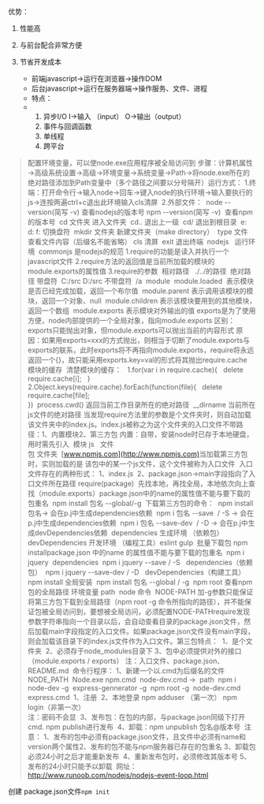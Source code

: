 优势：

1. 性能高

2. 与前台配合非常方便
3. 节省开发成本
      * 前端javascript→运行在浏览器→操作DOM
      * 后台javascript→运行在服务器端→操作服务、文件、进程
      * 特点：
      * 1. 异步I/O     I→输入 （input）      O→输出（output）
        2. 事件与回调函数
        3. 单线程
        4. 跨平台
> 配置环境变量，可以使node.exe应用程序被全局访问到
> ​          步骤：计算机属性→高级系统设置→高级→环境变量→系统变量→Path→将node.exe所在的绝对路径添加到Path变量中（多个路径之间要以分号隔开）
> ​          运行方式：
> ​          1.终端：打开命令行→输入node→回车→键入node的执行环境→输入要执行的js→连按两遍ctrl+c退出此环境
> ​          输入cls清屏
> ​          2.外部文件：
> ​          node --version(简写 -v)    查看nodejs的版本号
> ​          npm --version(简写 -v) 
> ​                  查看npm的版本号
> ​          cd 文件夹                        进入文件夹
> ​          cd..                                        退出上一级
> ​          cd/                                        退出到根目录
> ​          e:
> ​          ​        d:        f:                        切换盘符
> ​          mkdir 文件夹                        新建文件夹（make directory）
> ​          type 文件                                查看文件内容（后缀名不能省略）
> ​          cls                                        清屏
> ​          exit                                        退出终端
> ​          nodejs
> ​          ​                                运行环境
> ​          commonjs                        是nodejs的规范
> ​          1.require的功能是读入并执行一个javascript文件
> ​          2.require方法的返回值是当前所加载的模块的module.exports的属性值
> ​          3.require的参数
> ​          相对路径 
> ​          ​        ./../的路径
> ​          绝对路径                带盘符
> ​          C:/src        D:/src
> ​          ​        不带盘符
> ​          /a
> ​          module
> ​          module.loaded 
> ​          ​        表示模块是否已经完成加载，返回一个布尔值
> ​          module.parent                表示调用该模块的模块，返回一个对象、null
> ​          module.children         表示该模块要用到的其他模块，返回一个数组
> ​          module.exports         表示模块对外输出的值
> ​          exports是为了使用方便，node内部提供的一个全局对象，指向module.exports
> ​          区别：exports只能抛出对象，但module.exports可以抛出当前的内容形式
> ​          原因：如果用exports=xxx的方式抛出，则相当于切断了module.exports与exports的联系，
> ​          此时exports将不再指向module.exports，require将永远返回一个{}，故只能采用exports.key=val的形式将其抛出
> ​          require.cache
> ​          ​                模块的缓存
> ​          清楚模块的缓存：
> ​          ​                1.for(var i in
> ​          require.cache){
> ​          ​                    delete
> ​          require.cache[i];
> ​          ​                }
> ​          ​               
> ​          2.Object.keys(require.cache).forEach(function(file){
> ​          ​                    delete
> ​          require.cache[file];
> ​          ​               
> ​          })
> ​          process.cwd()        返回当前工作目录所在的绝对路径
> ​          __dirname         当前所在js文件的绝对路径
> ​          当发现require方法里的参数是个文件夹时，则自动加载该文件夹中的index.js。index.js被称之为这个文件夹的入口文件
> ​          不带路径：1、内置模块2、第三方包
> ​          内置：自带，安装node时已存于本地硬盘，用时需先引入
> ​          模块          js
> ​          ​        文件        
> ​          包        文件夹
> ​          [www.npmjs.com](http://www.npmjs.com)
> ​          当加载第三方包时，实则加载的是 该包中的某一个js文件，这个文件被称为入口文件
> ​          入口文件存在的两种形式：
> ​          1、index.js
> ​          2、package.json→main字段指向了入口文件所在路径
> ​          require(package)
> ​          先找本地，再找全局，本地依次向上查找（module.exports）
> ​          package.json中的name的属性值不能与要下载的包重名
> ​          npm install 包名 --global/-g
> ​          下载第三方包的命令：
> ​          npm install 包名→ 会在p.j中生成dependencies依赖
> ​          npm i 包名 --save 
> ​          /   -S → 会在p.j中生成dependencies依赖
> ​          npm i 包名 --save-dev 
> ​          /  -D → 会在p.j中生成devDependencies依赖
> ​          dependencies  生成环境  （依赖包）
> ​          devDependencies  开发环境  （编程工具）eslint gulp
> ​          批量下载包 npm install
> ​          package.json 中的name 的属性值不能与要下载的包重名
> ​          npm i jquery
> ​          ​        dependencies
> ​          npm i jquery --save / -S 
> ​          ​           dependencies（依赖包）
> ​          npm i jquery --save-dev / -D
> ​          ​        devDependencies（构建工具）
> ​          npm install
> ​          全局安装
> ​          npm install 包名 --global / -g
> ​          npm root 查看npm包的全局路径
> ​          环境变量        path
> ​          node 命令
> ​          NODE-PATH
> ​          加-g参数只能保证将第三方包下载到全局路径（npm root -g 命令所指向的路径），并不能保证包被全局访问到，要想被全局访问，必须配置NODE-PATH
> ​          require发现参数字符串指向一个目录以后，会自动查看目录的package.json文件，然后加载main字段指定的入口文件。如果package.json文件没有main字段，则会加载该目录下的index.js文件作为入口文件。
> ​          第三包特点：
> ​          1、是个文件夹
> ​          2、必须存于node_modules目录下
> ​          3、包中必须提供对外的接口（module.exports / exports）
> ​          注：入口文件、package.json、README.md
> ​          命令行程序：
> ​          1、新建一个以.cmd为后缀名的文件
> ​          NODE_PATH
> ​          Node.exe         npm.cmd
> ​          ​        node-dev.cmd        →
> ​          path
> ​          npm i node-dev -g
> ​          express-gennerator -g
> ​          npm root -g
> ​          node-dev.cmd
> ​          express.cmd
> ​          1、注册
> ​          2、本地登录 npm adduser （第一次）        npm
> ​          login（非第一次）        
> ​          注：密码不会显
> ​          3、发布包：在包的内部，与package.json同级下打开cmd.        npm
> ​          publish进行发布
> ​          4、卸载：npm unpublish 包名@版本号
> ​          注意：
> ​          1、发布的包中必须有package.json文件，且文件中必须有name和version两个属性
> ​          2、发布的包不能与npm服务器已存在的包重名
> ​          3、卸载包必须24小时之后才能重新发布
> ​          4、重新发布包时，必须修改其版本号
> ​          5、发布的24小时只能予以卸载
> ​          网址：
> ​          <http://www.runoob.com/nodejs/nodejs-event-loop.html>

 创建 package.json文件`npm init`